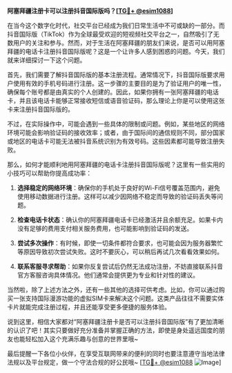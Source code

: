 **阿塞拜疆注册卡可以注册抖音国际版吗？[[TG💪+ @esim1088](https://t.me/s/esim1088)]**

在当今这个数字化时代，社交平台已经成为我们日常生活中不可或缺的一部分。而抖音国际版（TikTok）作为全球最受欢迎的短视频社交平台之一，自然吸引了无数用户的关注和参与。然而，对于生活在阿塞拜疆的朋友们来说，是否可以用阿塞拜疆的电话卡注册抖音国际版呢？这是一个让许多人感到困惑的问题。今天，我们就来详细探讨一下这个问题。

首先，我们需要了解抖音国际版的基本注册流程。通常情况下，抖音国际版要求用户使用有效的手机号码进行注册。这一步骤的主要目的是为了验证用户的唯一性，确保每个账号都是由真实的个人创建的。因此，如果你拥有一张阿塞拜疆的电话卡，并且该电话卡能够正常接收短信或语音验证码，那么理论上你是可以使用这张卡来注册抖音国际版的。

不过，在实际操作中，可能会遇到一些具体的限制或问题。例如，某些地区的网络环境可能会影响验证码的接收效率；或者，由于国际间的通信规则不同，部分国家或地区的电话卡可能无法被抖音系统识别为有效号码。这些因素都可能导致注册失败。

那么，如何才能顺利地用阿塞拜疆的电话卡注册抖音国际版呢？这里有一些实用的小技巧可以帮助你提高成功率：

1. **选择稳定的网络环境**：确保你的手机处于良好的Wi-Fi信号覆盖范围内，避免使用移动数据进行注册。这样可以减少因网络不稳定而导致的验证码丢失等问题。
   
2. **检查电话卡状态**：确认你的阿塞拜疆电话卡已经激活并且余额充足。如果卡内没有足够的费用支付相关服务费用，也可能影响到验证码的发送。

3. **尝试多次操作**：有时候，即使一切条件都符合要求，也可能会因为服务器繁忙等原因导致初次尝试失败。这时不要灰心，可以稍后再试几次看看效果如何。

4. **联系客服寻求帮助**：如果你反复尝试后仍然无法成功注册，不妨直接联系抖音官方客服咨询具体情况。他们通常会提供更为专业和针对性的建议。

当然啦，除了上述方法之外，还有一些其他的选择可供考虑。比如，你可以通过购买一张支持国际漫游功能的虚拟SIM卡来解决这个问题。这类产品往往不需要实体卡片就能完成注册过程，并且还能享受更多便捷的服务体验。

说到这里，相信大家都对“阿塞拜疆注册卡是否可以注册抖音国际版”有了更加清晰的认识了吧！其实只要做好充分准备并掌握正确的方法，即使是身处遥远国度的朋友也能轻松加入这个充满乐趣与创意的世界里哦~

最后提醒一下各位小伙伴，在享受互联网带来的便利的同时也要注意遵守当地法律法规以及平台规定，做一个守法合规的好公民哦~ [[TG💪+ @esim1088](https://t.me/s/esim1088) ![Image](https://i.postimg.cc/4NQfJmqS/Snipaste-2025-05-13-00-14-12.png)]